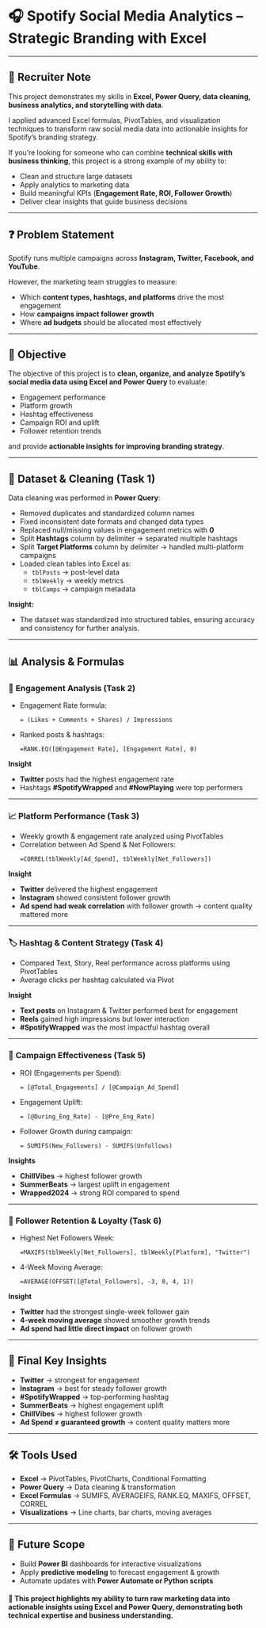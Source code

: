 # 🎧 **Spotify Social Media Analytics – Strategic Branding with Excel**

---

## 💼 **Recruiter Note**
This project demonstrates my skills in **Excel, Power Query, data cleaning, business analytics, and storytelling with data**.  

I applied advanced Excel formulas, PivotTables, and visualization techniques to transform raw social media data into actionable insights for Spotify’s branding strategy.  

If you’re looking for someone who can combine **technical skills with business thinking**, this project is a strong example of my ability to:  
- Clean and structure large datasets  
- Apply analytics to marketing data  
- Build meaningful KPIs (**Engagement Rate, ROI, Follower Growth**)  
- Deliver clear insights that guide business decisions  

---

## ❓ **Problem Statement**
Spotify runs multiple campaigns across **Instagram, Twitter, Facebook, and YouTube**.  

However, the marketing team struggles to measure:  
- Which **content types, hashtags, and platforms** drive the most engagement  
- How **campaigns impact follower growth**  
- Where **ad budgets** should be allocated most effectively  

---

## 🎯 **Objective**
The objective of this project is to **clean, organize, and analyze Spotify’s social media data using Excel and Power Query** to evaluate:  
- Engagement performance  
- Platform growth  
- Hashtag effectiveness  
- Campaign ROI and uplift  
- Follower retention trends  

and provide **actionable insights for improving branding strategy**.  

---

## 📂 **Dataset & Cleaning (Task 1)**
Data cleaning was performed in **Power Query**:  
- Removed duplicates and standardized column names  
- Fixed inconsistent date formats and changed data types  
- Replaced null/missing values in engagement metrics with **0**  
- Split **Hashtags** column by delimiter → separated multiple hashtags  
- Split **Target Platforms** column by delimiter → handled multi-platform campaigns  
- Loaded clean tables into Excel as:  
  - `tblPosts` → post-level data  
  - `tblWeekly` → weekly metrics  
  - `tblCamps` → campaign metadata  

**Insight:**  
- The dataset was standardized into structured tables, ensuring accuracy and consistency for further analysis.  

---

## 📊 **Analysis & Formulas**

### 📝 **Engagement Analysis (Task 2)**
- Engagement Rate formula:  
  ```excel
  = (Likes + Comments + Shares) / Impressions
- Ranked posts & hashtags:
  ```excel
  =RANK.EQ([@Engagement Rate], [Engagement Rate], 0)

**Insight**
- **Twitter** posts had the highest engagement rate
- Hashtags **#SpotifyWrapped** and **#NowPlaying** were top performers

---

### 📈 **Platform Performance (Task 3)** 
- Weekly growth & engagement rate analyzed using PivotTables
- Correlation between Ad Spend & Net Followers:
  ```excel
  =CORREL(tblWeekly[Ad_Spend], tblWeekly[Net_Followers])

**Insight**
- **Twitter** delivered the highest engagement
- **Instagram** showed consistent follower growth
- **Ad spend had weak correlation** with follower growth → content quality mattered more

---

### 🏷️ **Hashtag & Content Strategy (Task 4)**
- Compared Text, Story, Reel performance across platforms using PivotTables
- Average clicks per hashtag calculated via Pivot

**Insight**
- **Text posts** on Instagram & Twitter performed best for engagement
- **Reels** gained high impressions but lower interaction
- **#SpotifyWrapped** was the most impactful hashtag overall

---

### 📢 **Campaign Effectiveness (Task 5)**
- ROI (Engagements per Spend):
  ```excel
  = [@Total_Engagements] / [@Campaign_Ad_Spend]
- Engagement Uplift:
  ```excel
  = [@During_Eng_Rate] - [@Pre_Eng_Rate]
- Follower Growth during campaign:
  ```excel
  = SUMIFS(New_Followers) - SUMIFS(Unfollows)

**Insights**
- **ChillVibes** → highest follower growth
- **SummerBeats** → largest uplift in engagement
- **Wrapped2024** → strong ROI compared to spend

---

### 👥 **Follower Retention & Loyalty (Task 6)**
- Highest Net Followers Week:
  ```excel
  =MAXIFS(tblWeekly[Net_Followers], tblWeekly[Platform], "Twitter")
- 4-Week Moving Average:
  ```excel
  =AVERAGE(OFFSET([@Total_Followers], -3, 0, 4, 1))

**Insight**
- **Twitter** had the strongest single-week follower gain
- **4-week moving average** showed smoother growth trends
- **Ad spend had little direct impact** on follower growth

---

## 🔎 **Final Key Insights**
- **Twitter** → strongest for engagement
- **Instagram** → best for steady follower growth
- **#SpotifyWrapped** → top-performing hashtag
- **SummerBeats** → highest engagement uplift
- **ChillVibes** → highest follower growth
- **Ad Spend ≠ guaranteed growth** → content quality matters more

---

## 🛠 Tools Used
- **Excel** → PivotTables, PivotCharts, Conditional Formatting
- **Power Query** → Data cleaning & transformation
- **Excel Formulas** → SUMIFS, AVERAGEIFS, RANK.EQ, MAXIFS, OFFSET, CORREL
- **Visualizations** → Line charts, bar charts, moving averages

---

## 🔮 **Future Scope**
- Build **Power BI** dashboards for interactive visualizations
- Apply **predictive modeling** to forecast engagement & growth
- Automate updates with **Power Automate or Python scripts**
#### **📌 This project highlights my ability to turn raw marketing data into actionable insights using Excel and Power Query, demonstrating both technical expertise and business understanding.**
